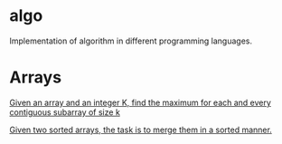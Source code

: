 # algo
Implementation of algorithm in different programming languages.


# Arrays
[Given an array and an integer K, find the maximum for each and every contiguous subarray of size k](https://github.com/nvragav/algo/blob/main/C%2B%2B/arrays.cpp#L11)

[Given two sorted arrays, the task is to merge them in a sorted manner.](https://github.com/nvragav/algo/blob/main/C%2B%2B/arrays.cpp#L43)
